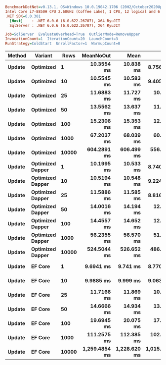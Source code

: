 ``` ini

BenchmarkDotNet=v0.13.1, OS=Windows 10.0.19042.1706 (20H2/October2020Update)
Intel Core i7-8850H CPU 2.60GHz (Coffee Lake), 1 CPU, 12 logical and 6 physical cores
.NET SDK=6.0.301
  [Host]    : .NET 6.0.6 (6.0.622.26707), X64 RyuJIT
  SqlServer : .NET 6.0.6 (6.0.622.26707), X64 RyuJIT

Job=SqlServer  EvaluateOverhead=True  OutlierMode=RemoveUpper  
InvocationCount=1  IterationCount=20  LaunchCount=3  
RunStrategy=ColdStart  UnrollFactor=1  WarmupCount=0  

```
|      Method |         Variant |  Rows |     MeanNoOut |         Mean |          Min |           Q1 |       Median |          Q3 |         Max |
|------------ |---------------- |------ |--------------:|-------------:|-------------:|-------------:|-------------:|------------:|------------:|
| **Update** |       **Optimized** |     **1** |    **10.3554 ms** |    **10.838 ms** |     **8.756 ms** |     **9.962 ms** |    **10.306 ms** |    **11.01 ms** |    **17.14 ms** |
| **Update** |       **Optimized** |    **10** |    **10.5545 ms** |    **10.583 ms** |     **9.405 ms** |    **10.222 ms** |    **10.544 ms** |    **10.93 ms** |    **12.66 ms** |
| **Update** |       **Optimized** |    **25** |    **11.6883 ms** |    **11.727 ms** |    **10.197 ms** |    **11.269 ms** |    **11.694 ms** |    **12.03 ms** |    **15.15 ms** |
| **Update** |       **Optimized** |    **50** |    **13.5562 ms** |    **13.637 ms** |    **11.797 ms** |    **13.084 ms** |    **13.565 ms** |    **13.91 ms** |    **16.88 ms** |
| **Update** |       **Optimized** |   **100** |    **15.2306 ms** |    **15.353 ms** |    **12.472 ms** |    **14.204 ms** |    **15.371 ms** |    **16.39 ms** |    **18.19 ms** |
| **Update** |       **Optimized** |  **1000** |    **67.2037 ms** |    **68.039 ms** |    **60.612 ms** |    **63.912 ms** |    **66.963 ms** |    **70.75 ms** |    **86.37 ms** |
| **Update** |       **Optimized** | **10000** |   **604.2891 ms** |   **606.499 ms** |   **556.386 ms** |   **581.913 ms** |   **607.436 ms** |   **623.89 ms** |   **677.08 ms** |
| **Update** | **Optimized Dapper** |     **1** |    **10.1995 ms** |    **10.533 ms** |     **8.740 ms** |     **9.742 ms** |    **10.190 ms** |    **10.86 ms** |    **16.40 ms** |
| **Update** | **Optimized Dapper** |    **10** |    **10.5194 ms** |    **10.548 ms** |     **9.224 ms** |    **10.248 ms** |    **10.494 ms** |    **10.87 ms** |    **12.34 ms** |
| **Update** | **Optimized Dapper** |    **25** |    **11.5886 ms** |    **11.585 ms** |     **8.816 ms** |    **11.065 ms** |    **11.627 ms** |    **12.10 ms** |    **13.08 ms** |
| **Update** | **Optimized Dapper** |    **50** |    **14.0016 ms** |    **14.194 ms** |    **12.601 ms** |    **13.261 ms** |    **14.010 ms** |    **14.71 ms** |    **18.36 ms** |
| **Update** | **Optimized Dapper** |   **100** |    **14.4557 ms** |    **14.652 ms** |    **12.805 ms** |    **13.857 ms** |    **14.515 ms** |    **14.97 ms** |    **18.97 ms** |
| **Update** | **Optimized Dapper** |  **1000** |    **56.2355 ms** |    **56.570 ms** |    **51.171 ms** |    **54.167 ms** |    **56.475 ms** |    **58.30 ms** |    **70.69 ms** |
| **Update** | **Optimized Dapper** | **10000** |   **524.5044 ms** |   **526.652 ms** |   **486.650 ms** |   **508.621 ms** |   **524.618 ms** |   **537.56 ms** |   **610.93 ms** |
| **Update** |          **EF Core** |     **1** |     **9.6941 ms** |     **9.741 ms** |     **8.770 ms** |     **9.269 ms** |     **9.659 ms** |    **10.17 ms** |    **11.84 ms** |
| **Update** |          **EF Core** |    **10** |     **9.9885 ms** |     **9.999 ms** |     **9.063 ms** |     **9.595 ms** |     **9.997 ms** |    **10.31 ms** |    **11.06 ms** |
| **Update** |          **EF Core** |    **25** |    **11.7166 ms** |    **11.869 ms** |    **10.133 ms** |    **11.007 ms** |    **11.777 ms** |    **12.53 ms** |    **15.13 ms** |
| **Update** |          **EF Core** |    **50** |    **14.6666 ms** |    **14.934 ms** |    **13.235 ms** |    **14.189 ms** |    **14.542 ms** |    **15.32 ms** |    **18.30 ms** |
| **Update** |          **EF Core** |   **100** |    **19.6945 ms** |    **20.075 ms** |    **17.551 ms** |    **18.544 ms** |    **19.618 ms** |    **21.45 ms** |    **25.34 ms** |
| **Update** |          **EF Core** |  **1000** |   **111.2575 ms** |   **112.385 ms** |   **102.399 ms** |   **106.244 ms** |   **110.860 ms** |   **117.46 ms** |   **131.58 ms** |
| **Update** |          **EF Core** | **10000** | **1,259.4854 ms** | **1,228.620 ms** | **1,015.221 ms** | **1,139.074 ms** | **1,263.777 ms** | **1,303.98 ms** | **1,399.47 ms** |

